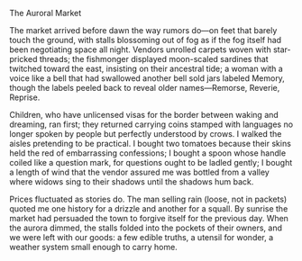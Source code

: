 The Auroral Market

The market arrived before dawn the way rumors do—on feet that barely touch the ground, with stalls blossoming out of fog as if the fog itself had been negotiating space all night. Vendors unrolled carpets woven with star-pricked threads; the fishmonger displayed moon-scaled sardines that twitched toward the east, insisting on their ancestral tide; a woman with a voice like a bell that had swallowed another bell sold jars labeled Memory, though the labels peeled back to reveal older names—Remorse, Reverie, Reprise.

Children, who have unlicensed visas for the border between waking and dreaming, ran first; they returned carrying coins stamped with languages no longer spoken by people but perfectly understood by crows. I walked the aisles pretending to be practical. I bought two tomatoes because their skins held the red of embarrassing confessions; I bought a spoon whose handle coiled like a question mark, for questions ought to be ladled gently; I bought a length of wind that the vendor assured me was bottled from a valley where widows sing to their shadows until the shadows hum back.

Prices fluctuated as stories do. The man selling rain (loose, not in packets) quoted me one history for a drizzle and another for a squall. By sunrise the market had persuaded the town to forgive itself for the previous day. When the aurora dimmed, the stalls folded into the pockets of their owners, and we were left with our goods: a few edible truths, a utensil for wonder, a weather system small enough to carry home.
